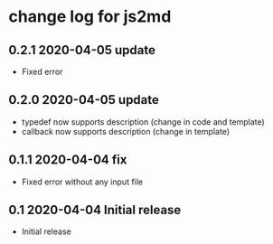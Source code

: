 # change log for js2md

## 0.2.1 2020-04-05 update

- Fixed error

## 0.2.0 2020-04-05 update

- typedef now supports description (change in code and template)
- callback now supports description (change in template)

## 0.1.1 2020-04-04 fix

- Fixed error without any input file

## 0.1 2020-04-04 Initial release

- Initial release
